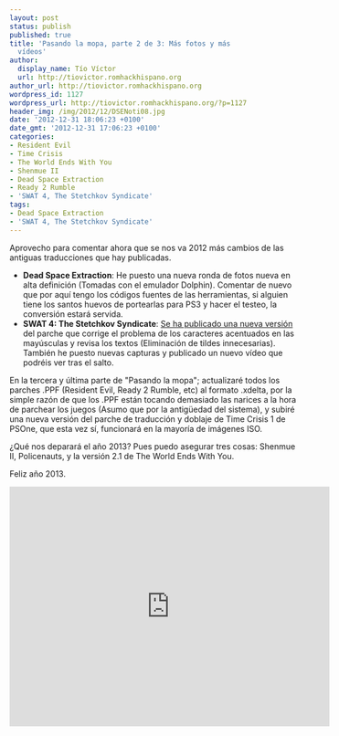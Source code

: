 ```yaml
---
layout: post
status: publish
published: true
title: 'Pasando la mopa, parte 2 de 3: Más fotos y más
  vídeos'
author:
  display_name: Tío Víctor
  url: http://tiovictor.romhackhispano.org
author_url: http://tiovictor.romhackhispano.org
wordpress_id: 1127
wordpress_url: http://tiovictor.romhackhispano.org/?p=1127
header_img: /img/2012/12/DSENoti08.jpg
date: '2012-12-31 18:06:23 +0100'
date_gmt: '2012-12-31 17:06:23 +0100'
categories:
- Resident Evil
- Time Crisis
- The World Ends With You
- Shenmue II
- Dead Space Extraction
- Ready 2 Rumble
- 'SWAT 4, The Stetchkov Syndicate'
tags:
- Dead Space Extraction
- 'SWAT 4, The Stetchkov Syndicate'
---
```

Aprovecho para comentar ahora que se nos va 2012 más cambios de las antiguas 
traducciones que hay publicadas.

- **Dead Space Extraction**: He puesto una nueva ronda de fotos nueva en alta 
definición (Tomadas con el emulador Dolphin). Comentar de nuevo que por aquí 
tengo los códigos fuentes de las herramientas, si alguien tiene los santos 
huevos de portearlas para PS3 y hacer el testeo, la conversión estará servida.  
- **SWAT 4: The Stetchkov Syndicate**: 
<a href="http://tiovictor.romhackhispano.org/swat4-the-stetchkov-syndicate/" target="_blank">Se 
ha publicado una nueva versión</a> del parche que corrige el problema de los 
caracteres acentuados en las mayúsculas y revisa los textos (Eliminación de tildes 
innecesarias). También he puesto nuevas capturas y publicado un nuevo vídeo que 
podréis ver tras el salto.

En la tercera y última parte de "Pasando la mopa"; actualizaré todos los parches .PPF 
(Resident Evil, Ready 2 Rumble, etc) al formato .xdelta, por la simple razón de que 
los .PPF están tocando demasiado las narices a la hora de parchear los juegos (Asumo 
que por la antigüedad del sistema), y subiré una nueva versión del parche de traducción 
y doblaje de Time Crisis 1 de PSOne, que esta vez sí, funcionará en la mayoría de 
imágenes ISO.

¿Qué nos deparará el año 2013? Pues puedo asegurar tres cosas: Shenmue II, Policenauts, 
y la versión 2.1 de The World Ends With You.

Feliz año 2013.

<!--more-->


<center><iframe src="http://www.youtube.com/embed/CrarQ3syDo8" height="420" width="560" allowfullscreen="" frameborder="0"></iframe></center>
